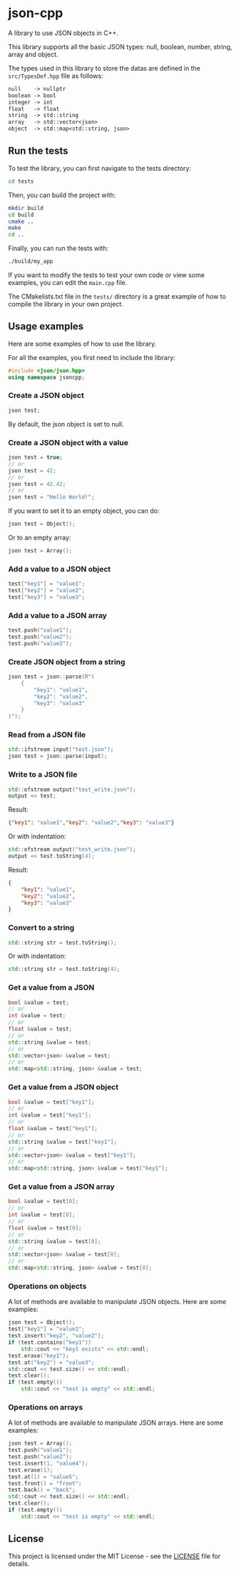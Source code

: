 # json-cpp

A library to use JSON objects in C++.

This library supports all the basic JSON types: null, boolean, number, string, array and object.

The types used in this library to store the datas are defined in the `src/TypesDef.hpp` file as follows:

```txt
null    -> nullptr
boolean -> bool
integer -> int
float   -> float
string  -> std::string
array   -> std::vector<json>
object  -> std::map<std::string, json>
```

## Run the tests

To test the library, you can first navigate to the tests directory:

```bash
cd tests
```

Then, you can build the project with:

```bash
mkdir build
cd build
cmake ..
make
cd ..
```

Finally, you can run the tests with:

```bash
./build/my_app
```

If you want to modify the tests to test your own code or view some examples, you can edit the `main.cpp` file.

The CMakelists.txt file in the `tests/` directory is a great example of how to compile the library in your own project.

## Usage examples

Here are some examples of how to use the library.

For all the examples, you first need to include the library:

```cpp
#include <json/json.hpp>
using namespace jsoncpp;
```

### Create a JSON object

```cpp
json test;
```

By default, the json object is set to null.

### Create a JSON object with a value

```cpp
json test = true;
// or
json test = 42;
// or
json test = 42.42;
// or
json test = "Hello World!";
```

If you want to set it to an empty object, you can do:

```cpp
json test = Object();
```

Or to an empty array:

```cpp
json test = Array();
```

### Add a value to a JSON object

```cpp
test["key1"] = "value1";
test["key2"] = "value2";
test["key3"] = "value3";
```

### Add a value to a JSON array

```cpp
test.push("value1");
test.push("value2");
test.push("value3");
```

### Create JSON object from a string

```cpp
json test = json::parse(R"(
    {
        "key1": "value1",
        "key2": "value2",
        "key3": "value3"
    }
)");
```

### Read from a JSON file

```cpp
std::ifstream input("test.json");
json test = json::parse(input);
```

### Write to a JSON file

```cpp
std::ofstream output("test_write.json");
output << test;
```
Result:
```json
{"key1": "value1","key2": "value2","key3": "value3"}
```

Or with indentation:

```cpp
std::ofstream output("test_write.json");
output << test.toString(4);
```
Result:
```json
{
    "key1": "value1",
    "key2": "value2",
    "key3": "value3"
}
```

### Convert to a string

```cpp
std::string str = test.toString();
```

Or with indentation:

```cpp
std::string str = test.toString(4);
```

### Get a value from a JSON

```cpp
bool &value = test;
// or
int &value = test;
// or
float &value = test;
// or
std::string &value = test;
// or
std::vector<json> &value = test;
// or
std::map<std::string, json> &value = test;
```

### Get a value from a JSON object

```cpp
bool &value = test["key1"];
// or
int &value = test["key1"];
// or
float &value = test["key1"];
// or
std::string &value = test["key1"];
// or
std::vector<json> &value = test["key1"];
// or
std::map<std::string, json> &value = test["key1"];
```

### Get a value from a JSON array

```cpp
bool &value = test[0];
// or
int &value = test[0];
// or
float &value = test[0];
// or
std::string &value = test[0];
// or
std::vector<json> &value = test[0];
// or
std::map<std::string, json> &value = test[0];
```

### Operations on objects

A lot of methods are available to manipulate JSON objects. Here are some examples:

```cpp
json test = Object();
test["key1"] = "value1";
test.insert("key2", "value2");
if (test.contains("key1"))
    std::cout << "key1 exists" << std::endl;
test.erase("key1");
test.at("key2") = "value3";
std::cout << test.size() << std::endl;
test.clear();
if (test.empty())
    std::cout << "test is empty" << std::endl;
```

### Operations on arrays

A lot of methods are available to manipulate JSON arrays. Here are some examples:

```cpp
json test = Array();
test.push("value1");
test.push("value2");
test.insert(1, "value4");
test.erase(1);
test.at(1) = "value5";
test.front() = "front";
test.back() = "back";
std::cout << test.size() << std::endl;
test.clear();
if (test.empty())
    std::cout << "test is empty" << std::endl;
```

## License

This project is licensed under the MIT License - see the [LICENSE](LICENSE) file for details.
